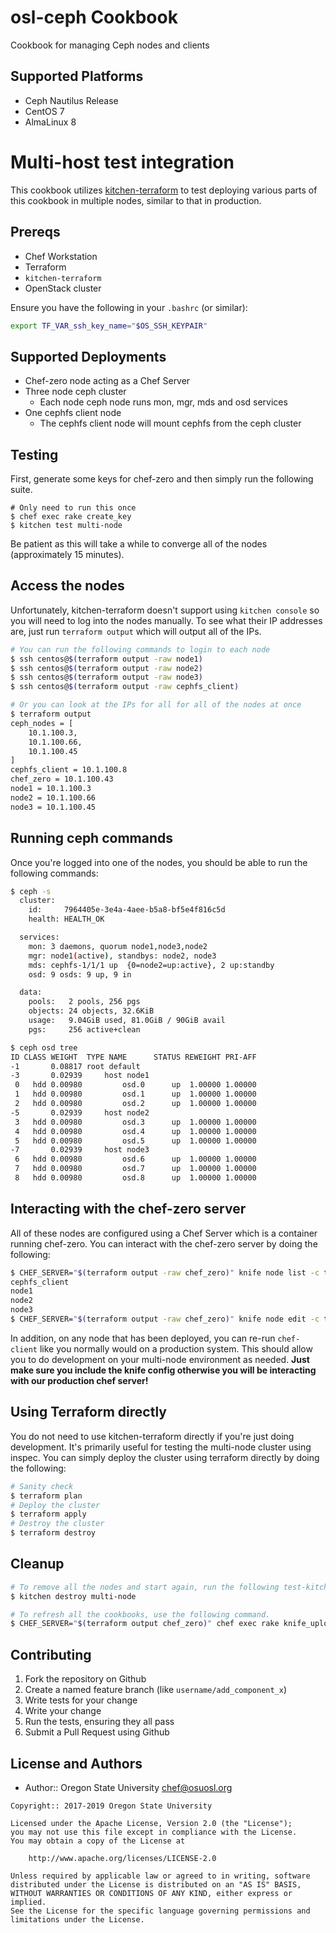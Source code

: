 # osl-ceph Cookbook

Cookbook for managing Ceph nodes and clients

## Supported Platforms

- Ceph Nautilus Release
- CentOS 7
- AlmaLinux 8

# Multi-host test integration

This cookbook utilizes [kitchen-terraform](https://github.com/newcontext-oss/kitchen-terraform) to test deploying
various parts of this cookbook in multiple nodes, similar to that in production.

## Prereqs

- Chef Workstation
- Terraform
- `kitchen-terraform`
- OpenStack cluster

Ensure you have the following in your ``.bashrc`` (or similar):

``` bash
export TF_VAR_ssh_key_name="$OS_SSH_KEYPAIR"
```

## Supported Deployments

- Chef-zero node acting as a Chef Server
- Three node ceph cluster
	- Each node ceph node runs mon, mgr, mds and osd services
- One cephfs client node
  - The cephfs client node will mount cephfs from the ceph cluster

## Testing

First, generate some keys for chef-zero and then simply run the following suite.

``` console
# Only need to run this once
$ chef exec rake create_key
$ kitchen test multi-node
```

Be patient as this will take a while to converge all of the nodes (approximately 15 minutes).

## Access the nodes

Unfortunately, kitchen-terraform doesn't support using ``kitchen console`` so you will need to log into the nodes
manually. To see what their IP addresses are, just run ``terraform output`` which will output all of the IPs.

``` bash
# You can run the following commands to login to each node
$ ssh centos@$(terraform output -raw node1)
$ ssh centos@$(terraform output -raw node2)
$ ssh centos@$(terraform output -raw node3)
$ ssh centos@$(terraform output -raw cephfs_client)

# Or you can look at the IPs for all for all of the nodes at once
$ terraform output
ceph_nodes = [
    10.1.100.3,
    10.1.100.66,
    10.1.100.45
]
cephfs_client = 10.1.100.8
chef_zero = 10.1.100.43
node1 = 10.1.100.3
node2 = 10.1.100.66
node3 = 10.1.100.45
```

## Running ceph commands

Once you're logged into one of the nodes, you should be able to run the following commands:

``` bash
$ ceph -s
  cluster:
    id:     7964405e-3e4a-4aee-b5a8-bf5e4f816c5d
    health: HEALTH_OK

  services:
    mon: 3 daemons, quorum node1,node3,node2
    mgr: node1(active), standbys: node2, node3
    mds: cephfs-1/1/1 up  {0=node2=up:active}, 2 up:standby
    osd: 9 osds: 9 up, 9 in

  data:
    pools:   2 pools, 256 pgs
    objects: 24 objects, 32.6KiB
    usage:   9.04GiB used, 81.0GiB / 90GiB avail
    pgs:     256 active+clean

$ ceph osd tree
ID CLASS WEIGHT  TYPE NAME      STATUS REWEIGHT PRI-AFF
-1       0.08817 root default
-3       0.02939     host node1
 0   hdd 0.00980         osd.0      up  1.00000 1.00000
 1   hdd 0.00980         osd.1      up  1.00000 1.00000
 2   hdd 0.00980         osd.2      up  1.00000 1.00000
-5       0.02939     host node2
 3   hdd 0.00980         osd.3      up  1.00000 1.00000
 4   hdd 0.00980         osd.4      up  1.00000 1.00000
 5   hdd 0.00980         osd.5      up  1.00000 1.00000
-7       0.02939     host node3
 6   hdd 0.00980         osd.6      up  1.00000 1.00000
 7   hdd 0.00980         osd.7      up  1.00000 1.00000
 8   hdd 0.00980         osd.8      up  1.00000 1.00000
```

## Interacting with the chef-zero server

All of these nodes are configured using a Chef Server which is a container running chef-zero. You can interact with the
chef-zero server by doing the following:

``` bash
$ CHEF_SERVER="$(terraform output -raw chef_zero)" knife node list -c test/chef-config/knife.rb
cephfs_client
node1
node2
node3
$ CHEF_SERVER="$(terraform output -raw chef_zero)" knife node edit -c test/chef-config/knife.rb
```

In addition, on any node that has been deployed, you can re-run ``chef-client`` like you normally would on a production
system. This should allow you to do development on your multi-node environment as needed. **Just make sure you include
the knife config otherwise you will be interacting with our production chef server!**

## Using Terraform directly

You do not need to use kitchen-terraform directly if you're just doing development. It's primarily useful for testing
the multi-node cluster using inspec. You can simply deploy the cluster using terraform directly by doing the following:

``` bash
# Sanity check
$ terraform plan
# Deploy the cluster
$ terraform apply
# Destroy the cluster
$ terraform destroy
```

## Cleanup

``` bash
# To remove all the nodes and start again, run the following test-kitchen command.
$ kitchen destroy multi-node

# To refresh all the cookbooks, use the following command.
$ CHEF_SERVER="$(terraform output chef_zero)" chef exec rake knife_upload
```

## Contributing

1. Fork the repository on Github
2. Create a named feature branch (like `username/add_component_x`)
3. Write tests for your change
4. Write your change
5. Run the tests, ensuring they all pass
6. Submit a Pull Request using Github

## License and Authors

- Author:: Oregon State University <chef@osuosl.org>

```text
Copyright:: 2017-2019 Oregon State University

Licensed under the Apache License, Version 2.0 (the "License");
you may not use this file except in compliance with the License.
You may obtain a copy of the License at

    http://www.apache.org/licenses/LICENSE-2.0

Unless required by applicable law or agreed to in writing, software
distributed under the License is distributed on an "AS IS" BASIS,
WITHOUT WARRANTIES OR CONDITIONS OF ANY KIND, either express or implied.
See the License for the specific language governing permissions and
limitations under the License.
```
